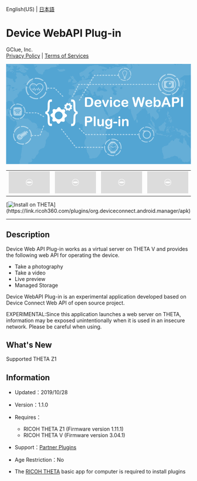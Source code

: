 English(US) | [日本語](README.ja.md)

# Device WebAPI Plug-in
GClue, Inc.  
[Privacy Policy](../../README.md#privacy-policy) | [Terms of Services](../../README.md#terms-of-services)

<div align="center">
 <img src="1.png">

 <table>
  <tr>
   <td><img src="../../resources/common/img/noimg.png"></td>
   <td><img src="../../resources/common/img/noimg.png"></td>
   <td><img src="../../resources/common/img/noimg.png"></td>
   <td><img src="../../resources/common/img/noimg.png"></td>
  </tr>
 </table>
</div>

[![Install on THETA](https://assets.ricoh360.com/image/upload/v1/front/theta/install-button.svg?)](https://link.ricoh360.com/plugins/org.deviceconnect.android.manager/apk)

***

## Description
Device Web API Plug-in works as a virtual server on THETA V and provides the following web API for operating the device.  
  
- Take a photography
- Take a video
- Live preview
- Managed Storage
  
Device WebAPI Plug-in is an experimental application developed based on Device Connect Web API of open source project.  
  
EXPERIMENTAL:Since this application launches a web server on THETA, information may be exposed unintentionally when it is used in an insecure network. Please be careful when using.  
  
  
## What's New
Supported THETA Z1

## Information
  * Updated：2019/10/28
  * Version：1.1.0
  * Requires：
    * RICOH THETA Z1 (Firmware version 1.11.1)
    * RICOH THETA V (Firmware version 3.04.1)
  * Support：[Partner Plugins](https://www.gclue.io/theta/en/)
  * Age Restriction：No

* The [RICOH THETA](https://theta360.com/ja/about/application/pc.html#app-detail-01) basic app for computer is required to install plugins
